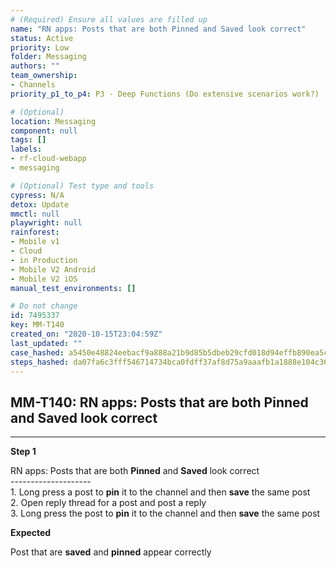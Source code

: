 ```yaml
---
# (Required) Ensure all values are filled up
name: "RN apps: Posts that are both Pinned and Saved look correct"
status: Active
priority: Low
folder: Messaging
authors: ""
team_ownership: 
- Channels
priority_p1_to_p4: P3 - Deep Functions (Do extensive scenarios work?)

# (Optional)
location: Messaging
component: null
tags: []
labels: 
- rf-cloud-webapp
- messaging

# (Optional) Test type and tools
cypress: N/A
detox: Update
mmctl: null
playwright: null
rainforest: 
- Mobile v1
- Cloud
- in Production
- Mobile V2 Android
- Mobile V2 iOS
manual_test_environments: []

# Do not change
id: 7495337
key: MM-T140
created_on: "2020-10-15T23:04:59Z"
last_updated: ""
case_hashed: a5450e48824eebacf9a888a21b9d85b5dbeb29cfd018d94effb890ea5cf5324c4b9c71113a1108650edc8dd9a1523d2c
steps_hashed: da07fa6c3fff546714734bca0fdff37af8d75a9aaafb1a1888e104c3636837c0b5b7f18bcfac1a2836e81f621536f616
---
```


<!-- (Auto-generated) Based on frontmatter's "key" and "name" -->

## MM-T140: RN apps: Posts that are both Pinned and Saved look correct

---

**Step 1**

RN apps: Posts that are both **Pinned** and **Saved** look correct\
\--------------------\
1\. Long press a post to **pin** it to the channel and then **save** the same post\
2\. Open reply thread for a post and post a reply\
3\. Long press the post to **pin** it to the channel and then **save** the same post

**Expected**

Post that are **saved** and **pinned** appear correctly
